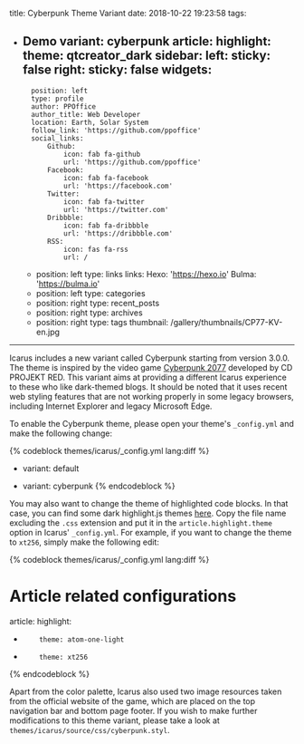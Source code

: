 title: Cyberpunk Theme Variant
date: 2018-10-22 19:23:58
tags:
- Demo
variant: cyberpunk
article:
    highlight:
        theme: qtcreator_dark
sidebar:
    left:
        sticky: false
    right:
        sticky: false
widgets:
    -
        position: left
        type: profile
        author: PPOffice
        author_title: Web Developer
        location: Earth, Solar System
        follow_link: 'https://github.com/ppoffice'
        social_links:
            Github:
                icon: fab fa-github
                url: 'https://github.com/ppoffice'
            Facebook:
                icon: fab fa-facebook
                url: 'https://facebook.com'
            Twitter:
                icon: fab fa-twitter
                url: 'https://twitter.com'
            Dribbble:
                icon: fab fa-dribbble
                url: 'https://dribbble.com'
            RSS:
                icon: fas fa-rss
                url: /
    -
        position: left
        type: links
        links:
            Hexo: 'https://hexo.io'
            Bulma: 'https://bulma.io'
    -
        position: left
        type: categories
    -
        position: right
        type: recent_posts
    -
        position: right
        type: archives
    -
        position: right
        type: tags
thumbnail: /gallery/thumbnails/CP77-KV-en.jpg
---

Icarus includes a new variant called Cyberpunk starting from version 3.0.0.
The theme is inspired by the video game [Cyberpunk 2077](https://www.cyberpunk.net/us/en/) 
developed by CD PROJEKT RED.
This variant aims at providing a different Icarus experience to these who like dark-themed
blogs.
It should be noted that it uses recent web styling features that are not working properly 
in some legacy browsers, including Internet Explorer and legacy Microsoft Edge.

<!-- more -->

To enable the Cyberpunk theme, please open your theme's `_config.yml` and make the following
change:

{% codeblock themes/icarus/_config.yml lang:diff %}
- variant: default
+ variant: cyberpunk
{% endcodeblock %}

You may also want to change the theme of highlighted code blocks.
In that case, you can find some dark highlight.js themes 
[here](https://github.com/highlightjs/highlight.js/tree/master/src/styles).
Copy the file name excluding the `.css` extension and put it in the `article.highlight.theme`
option in Icarus' `_config.yml`.
For example, if you want to change the theme to `xt256`, simply make the following edit:

{% codeblock themes/icarus/_config.yml lang:diff %}
# Article related configurations
article:
    highlight:
-         theme: atom-one-light
+         theme: xt256
{% endcodeblock %}

Apart from the color palette, Icarus also used two image resources taken from the official 
website of the game, which are placed on the top navigation bar and bottom page footer.
If you wish to make further modifications to this theme variant, please take a look at
`themes/icarus/source/css/cyberpunk.styl`.
